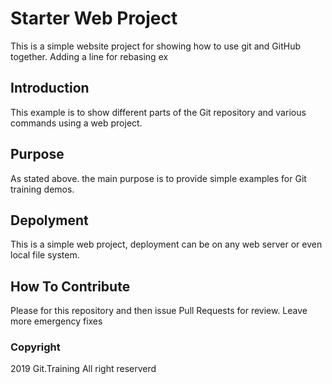# Starter Web Project

This is a simple website project for showing how to use git and GitHub together. Adding a line for rebasing ex

## Introduction

This example is to show different parts of the Git repository and various commands using a web project.

## Purpose

As stated above. the main purpose is to provide simple examples for Git training demos.

## Depolyment

This is a simple web project, deployment can be on any web server or even local file system.

## How To Contribute

Please for this repository and then issue Pull Requests for review. Leave more emergency fixes

### Copyright

2019 Git.Training
All right reserverd